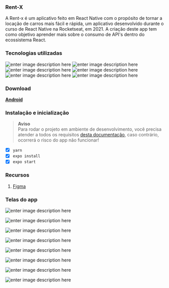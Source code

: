 
### Rent-X
A Rent-x é um aplicativo feito em React Native com o propósito de tornar a locação de carros mais fácil e rápida, um aplicativo desenvolvido durante o curso de React Native na Rocketseat, em 2021. A criação deste app tem como objetivo aprender mais sobre o consumo de API's dentro do ecossistema React.

### Tecnologias utilizadas
![enter image description here](https://github.com/lucxsbueno/rent-x/raw/main/brands/react.svg)
![enter image description here](https://github.com/lucxsbueno/rent-x/raw/main/brands/js.svg)
![enter image description here](https://github.com/lucxsbueno/rent-x/raw/main/brands/vs-code.svg)
![enter image description here](https://github.com/lucxsbueno/rent-x/raw/main/brands/node-js.svg)
![enter image description here](https://github.com/lucxsbueno/rent-x/raw/main/brands/android.svg)
![enter image description here](https://github.com/lucxsbueno/rent-x/raw/main/brands/ios.svg)

### Download
**<a href="text.txt" download>Android</a>**

### Instalação e inicialização
> **Aviso** <br>
> Para rodar o projeto em ambiente de desenvolvimento, você precisa atender a todos os requisitos [desta documentação](https://react-native.rocketseat.dev/), caso contrário, ocorrerá o risco do app não funcionar!

- [x] ```yarn```
- [x] ```expo install```
- [x] ```expo start```

### Recursos  
1. [Figma](https://www.figma.com/file/4ojyGi2mGuQaGK0sUHMAqB/RentX-Ignite?node-id=0:1)

### Telas do app
![enter image description here](https://github.com/lucxsbueno/rent-x/raw/main/figma/splash.svg)

![enter image description here](https://github.com/lucxsbueno/rent-x/raw/main/figma/home.svg)

![enter image description here](https://github.com/lucxsbueno/rent-x/raw/main/figma/escolher-data.svg)

![enter image description here](https://github.com/lucxsbueno/rent-x/raw/main/figma/detalhes.svg)

![enter image description here](https://github.com/lucxsbueno/rent-x/raw/main/figma/detalhes-1.svg)

![enter image description here](https://github.com/lucxsbueno/rent-x/raw/main/figma/data-escolhida.svg)

![enter image description here](https://github.com/lucxsbueno/rent-x/raw/main/figma/agendamentos.svg)

![enter image description here](https://github.com/lucxsbueno/rent-x/raw/main/figma/agendamento-concluido.svg)

